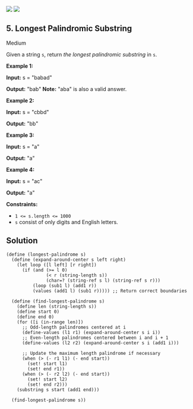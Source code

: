 [![](https://img.shields.io/github/stars/LeetCode-in-Racket/LeetCode-in-Racket?label=Stars&style=flat-square)](https://github.com/LeetCode-in-Racket/LeetCode-in-Racket)
[![](https://img.shields.io/github/forks/LeetCode-in-Racket/LeetCode-in-Racket?label=Fork%20me%20on%20GitHub%20&style=flat-square)](https://github.com/LeetCode-in-Racket/LeetCode-in-Racket/fork)

## 5\. Longest Palindromic Substring

Medium

Given a string `s`, return _the longest palindromic substring_ in `s`.

**Example 1:**

**Input:** s = "babad"

**Output:** "bab" **Note:** "aba" is also a valid answer. 

**Example 2:**

**Input:** s = "cbbd"

**Output:** "bb" 

**Example 3:**

**Input:** s = "a"

**Output:** "a" 

**Example 4:**

**Input:** s = "ac"

**Output:** "a" 

**Constraints:**

*   `1 <= s.length <= 1000`
*   `s` consist of only digits and English letters.

## Solution

```racket
(define (longest-palindrome s)
  (define (expand-around-center s left right)
    (let loop ([l left] [r right])
      (if (and (>= l 0)
               (< r (string-length s))
               (char=? (string-ref s l) (string-ref s r)))
          (loop (sub1 l) (add1 r))
          (values (add1 l) (sub1 r))))) ;; Return correct boundaries

  (define (find-longest-palindrome s)
    (define len (string-length s))
    (define start 0)
    (define end 0)
    (for ([i (in-range len)])
      ;; Odd-length palindromes centered at i
      (define-values (l1 r1) (expand-around-center s i i))
      ;; Even-length palindromes centered between i and i + 1
      (define-values (l2 r2) (expand-around-center s i (add1 i)))
      
      ;; Update the maximum length palindrome if necessary
      (when (> (- r1 l1) (- end start))
        (set! start l1)
        (set! end r1))
      (when (> (- r2 l2) (- end start))
        (set! start l2)
        (set! end r2)))
    (substring s start (add1 end))) 

  (find-longest-palindrome s))
```